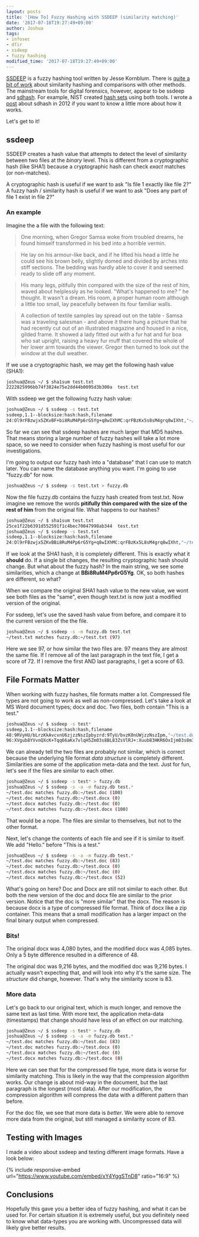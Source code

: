 ```yaml
---
layout: posts
title: '[How To] Fuzzy Hashing with SSDEEP (similarity matching)'
date: '2017-07-18T19:27:49+09:00'
author: Joshua
tags:
- infosec
- dfir
- ssdeep
- fuzzy hashing
modified_time: '2017-07-18T19:27:49+09:00'
---
```


[SSDEEP](http://ssdeep.sourceforge.net/) is a fuzzy hashing tool written by Jesse Kornblum. There is [quite a bit of work](http://www.sciencedirect.com/search?qs=ssdeep&authors=&pub=Digital%20Investigation&volume=&issue=&page=&origin=journal&zone=qSearch&publicationTitles=273059&withinJournalBook=true) about similarity hashing and comparisons with other methods. The mainstream tools for digital forensics, however, appear to be ssdeep and [sdhash](http://roussev.net/sdhash/sdhash.html). For example, NIST created [hash sets](https://www.nist.gov/itl/ssd/cs/non-rds-hash-sets) using both tools. I wrote a [post](https://DFIR.Science/2012/09/similarity-comparison-with-sdhash-fuzzy.html) about sdhash in 2012 if you want to know a little more about how it works.

Let's get to it!

## ssdeep
SSDEEP creates a hash value that attempts to detect the level of similarity between two files at the *binary* level. This is different from a cryptographic hash (like SHA1) because a cryptographic hash can check *exact* matches (or non-matches).

A cryptographic hash is useful if we want to ask "Is file 1 exactly like file 2?" A fuzzy hash / similarity hash is useful if we want to ask "Does any part of file 1 exist in file 2?"

### An example
Imagine the a file with the following text:

> One morning, when Gregor Samsa woke from troubled dreams, he found himself transformed in his bed into a horrible vermin.

> He lay on his armour-like back, and if he lifted his head a little he could see his brown belly, slightly domed and divided by arches into stiff sections. The bedding was hardly able to cover it and seemed ready to slide off any moment.

> His many legs, pitifully thin compared with the size of the rest of him, waved about helplessly as he looked. "What's happened to me? " he thought. It wasn't a dream. His room, a proper human room although a little too small, lay peacefully between its four familiar walls.

> A collection of textile samples lay spread out on the table - Samsa was a traveling salesman - and above it there hung a picture that he had recently cut out of an illustrated magazine and housed in a nice, gilded frame. It showed a lady fitted out with a fur hat and fur boa who sat upright, raising a heavy fur muff that covered the whole of her lower arm towards the viewer. Gregor then turned to look out the window at the dull weather.

If we use a cryptographic hash, we may get the following hash value (SHA1):

```bash
joshua@Zeus ~/ $ sha1sum test.txt
2222825996bb74f3824e75e2dd44b0095d3b300a  test.txt
```

With ssdeep we get the following fuzzy hash value:

```bash
joshua@Zeus ~/ $ ssdeep -s test.txt
ssdeep,1.1--blocksize:hash:hash,filename
24:Ol9rFBzwjx5ZKvBF+bi8RuM4Pp6rG5Yg+q8wIXhMC:qrFBzKx5s8sM4grq8wIXht,"~/test.txt"
```

So far we can see that ssdeep hashes are much larger that MD5 hashes. That means storing a large number of fuzzy hashes will take a lot more space, so we need to consider when fuzzy hashing is most useful for our investigations.

I'm going to output our fuzzy hash into a "database" that I can use to match later. You can name the database anything you want. I'm going to use "fuzzy.db" for now.

```bash
joshua@Zeus ~/ $ ssdeep -s test.txt > fuzzy.db
```

Now the file fuzzy.db contains the fuzzy hash created from test.txt. Now imagine we remove the words **pitifully thin compared with the size of the rest of him** from the original file. What happens to our hashes?

```bash
joshua@Zeus ~/ $ sha1sum test.txt
25ce1f22b6391d552591f1c4bec70047998ab344  test.txt
joshua@Zeus ~/ $ ssdeep -s test.txt
ssdeep,1.1--blocksize:hash:hash,filename
24:Ol9rFBzwjx5ZKvBBi8RuM4Pp6rG5Yg+q8wIXhMC:qrFBzKx5L8sM4grq8wIXht,"~/test.txt"
```

If we look at the SHA1 hash, it is completely different. This is exactly what it **should** do. If a single bit changes, the resulting cryptographic hash should change. But what about the fuzzy hash? In the main string, we see some similarities, which a change at **BBi8RuM4Pp6rG5Yg**. OK, so both hashes are different, so what?

When we compare the original SHA1 hash value to the new value, we wont see both files as the "same", even though text.txt is now just a modified version of the original.

For ssdeep, let's use the saved hash value from before, and compare it to the current version of the the file.

```bash
joshua@Zeus ~/ $ ssdeep -s -m fuzzy.db test.txt
~/test.txt matches fuzzy.db:~/test.txt (97)
```

Here we see 97, or how similar the two files are. 97 means they are almost the same file. If I remove all of the last paragraph in the text file, I get a score of 72. If I remove the first AND last paragraphs, I get a score of 63.

## File Formats Matter
When working with fuzzy hashes, file formats matter a lot. Compressed file types are not going to work as well as non-compressed. Let's take a look at MS Word document types; docx and doc. Two files, both contain "This is a test."

```bash
joshua@Zeus ~/ $ ssdeep -s test*
ssdeep,1.1--blocksize:hash:hash,filename
48:9RVyHU/bLrzKkAvcvnU6zjzzNszIpbyzrd:9TyU/bvzK0nUWjzzNszIpm,"~/test.doc"
96:XVgub8YVvnQXcK+Tqq66aKx7vlqH5Zm03s8BL83ZsVlRJ+:Xuub83HKR6OxIjm03s8m32l/+,"~/test.docx"
```

We can already tell the two files are probably not similar, which is correct because the underlying file format *data structure* is completely different. Similarities are some of the application meta-data and the text. Just for fun, let's see if the files are similar to each other.

```bash
joshua@Zeus ~/ $ ssdeep -s test* > fuzzy.db
joshua@Zeus ~/ $ ssdeep -s -a -m fuzzy.db test.*
~/test.doc matches fuzzy.db:~/test.doc (100)
~/test.doc matches fuzzy.db:~/test.docx (0)
~/test.docx matches fuzzy.db:~/test.doc (0)
~/test.docx matches fuzzy.db:~/test.docx (100)
```

That would be a nope. The files are similar to themselves, but not to the other format.

Next, let's change the contents of each file and see if it is similar to itself. We add "Hello." before "This is a test."

```bash
joshua@Zeus ~/ $ ssdeep -s -a -m fuzzy.db test.*
~/test.doc matches fuzzy.db:~/test.doc (83)
~/test.doc matches fuzzy.db:~/test.docx (0)
~/test.docx matches fuzzy.db:~/test.doc (0)
~/test.docx matches fuzzy.db:~/test.docx (52)
```

What's going on here? Doc and Docx are still not similar to each other. But both the new version of the doc and docx file are similar to the prior version. Notice that the doc is "more similar" that the docx. The reason is because docx is a type of compressed file format. Think of docx like a zip container. This means that a small modification has a larger impact on the final binary output when compressed.

### Bits!
The original docx was 4,080 bytes, and the modified docx was 4,085 bytes. Only a 5 byte difference resulted in a difference of 48.

The original doc was 9,216 bytes, and the modified doc was 9,216 bytes. I actually wasn't expecting that, and will look into why it's the same size. The *structure* did change, however. That's why the similarity score is 83.

### More data
Let's go back to our original text, which is much longer, and remove the same text as last time. With more text, the application meta-data (timestamps) that change should have less of an effect on our matching.

```bash
joshua@Zeus ~/ $ ssdeep -s test* > fuzzy.db
joshua@Zeus ~/ $ ssdeep -s -a -m fuzzy.db test.*
~/test.doc matches fuzzy.db:~/test.doc (83)
~/test.doc matches fuzzy.db:~/test.docx (0)
~/test.docx matches fuzzy.db:~/test.doc (0)
~/test.docx matches fuzzy.db:~/test.docx (0)
```

Here we can see that for the compressed file type, more data is worse for similarity matching. This is likely in the way that the compression algorithm works. Our change is about mid-way in the document, but the last paragraph is the longest (most data). After our modification, the compression algorithm will compress the data with a different pattern than before.

For the doc file, we see that more data is *better*. We were able to remove more data from the original, but still managed a similarity score of 83.

## Testing with Images
I made a video about ssdeep and testing different image formats. Have a look below:

{% include responsive-embed url="https://www.youtube.com/embed/xY4YggSTnD8" ratio="16:9" %}

## Conclusions
Hopefully this gave you a better idea of fuzzy hashing, and what it can be used for. For certain situation it is extremely useful, but you definitely need to know what data-types you are working with. Uncompressed data will likely give better results.
